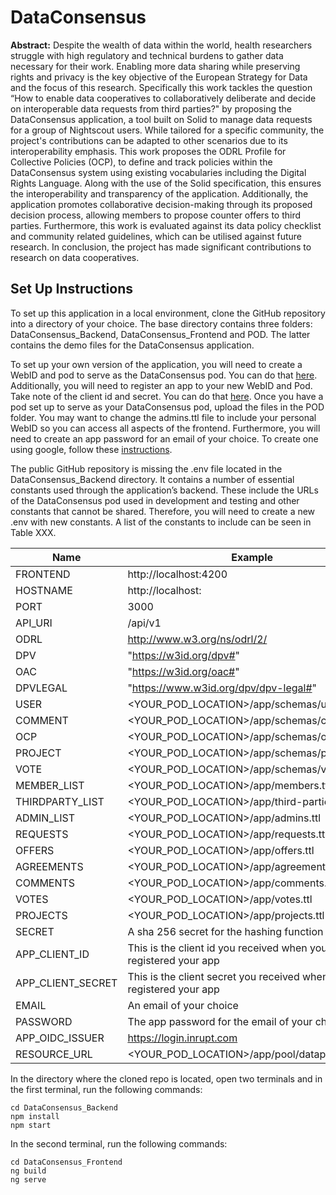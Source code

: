 # DataConsensus
**Abstract:**
Despite the wealth of data within the world, health researchers struggle with high regulatory and technical burdens to gather data necessary for their work. Enabling more data sharing while preserving rights and privacy is the key objective of the European Strategy for Data and the focus of this research. Specifically this work tackles the question “How to enable data cooperatives to collaboratively deliberate and decide on interoperable data requests from third parties?" by proposing the DataConsensus application, a tool built on Solid to manage data requests for a group of Nightscout users. While tailored for a specific community, the project's contributions can be adapted to other scenarios due to its interoperability emphasis. This work proposes the ODRL Profile for Collective Policies (OCP), to define and track policies within the DataConsensus system using existing vocabularies including the Digital Rights Language. Along with the use of the Solid specification, this ensures the interoperability and transparency of the application. Additionally, the application promotes collaborative decision-making through its proposed decision process, allowing members to propose counter offers to third parties. Furthermore, this work is evaluated against its data policy checklist and community related guidelines, which can be utilised against future research. In conclusion, the project has made significant contributions to research on data cooperatives.

## Set Up Instructions
To set up this application in a local environment, clone the GitHub repository into a directory of your choice. The base directory contains three folders: DataConsensus_Backend, DataConsensus_Frontend and POD. The latter contains the demo files for the DataConsensus application. 

To set up your own version of the application, you will need to create a WebID and pod to serve as the DataConsensus pod. You can do that [here](https://start.inrupt.com/). 
Additionally, you will need to register an app to your new WebID and Pod. Take note of the client id and secret. You can do that [here](https://login.inrupt.com/registration.html).
Once you have a pod set up to serve as your DataConsensus pod, upload the files in the POD folder. You may want to change the admins.ttl file to include your personal WebID so you can access all aspects of the frontend.
Furthermore, you will need to create an app password for an email of your choice. To create one using google, follow these [instructions](https://support.google.com/mail/answer/185833?hl=en).

The public GitHub repository is missing the .env file located in the DataConsensus_Backend directory. It contains a number of essential constants used through the application’s backend. These include the URLs of the DataConsensus pod used in development and testing and other constants that cannot be shared. Therefore, you will need to create a new .env with new constants. A list of the constants to include can be seen in Table XXX.

| Name     | Example |
|----------|---------|
|FRONTEND|http://localhost:4200|
|HOSTNAME|http://localhost:|
|PORT|3000|
|API_URI|/api/v1|
|ODRL |http://www.w3.org/ns/odrl/2/|
|DPV |"https://w3id.org/dpv#"|
|OAC |"https://w3id.org/oac#"|
|DPVLEGAL |"https://www.w3id.org/dpv/dpv-legal#"|
|USER|<YOUR_POD_LOCATION>/app/schemas/user.ttl|
|COMMENT|<YOUR_POD_LOCATION>/app/schemas/comment.ttl|
|OCP|<YOUR_POD_LOCATION>/app/schemas/ocp.ttl|
|PROJECT|<YOUR_POD_LOCATION>/app/schemas/project.ttl|
|VOTE|<YOUR_POD_LOCATION>/app/schemas/vote.ttl|
|MEMBER_LIST |<YOUR_POD_LOCATION>/app/members.ttl|
|THIRDPARTY_LIST |<YOUR_POD_LOCATION>/app/third-parties.ttl|
|ADMIN_LIST |<YOUR_POD_LOCATION>/app/admins.ttl|
|REQUESTS |<YOUR_POD_LOCATION>/app/requests.ttl|
|OFFERS |<YOUR_POD_LOCATION>/app/offers.ttl|
|AGREEMENTS |<YOUR_POD_LOCATION>/app/agreements.ttl|
|COMMENTS |<YOUR_POD_LOCATION>/app/comments.ttl|
|VOTES |<YOUR_POD_LOCATION>/app/votes.ttl|
|PROJECTS |<YOUR_POD_LOCATION>/app/projects.ttl|
|SECRET|A sha 256 secret for the hashing function|
|APP_CLIENT_ID|This is the client id you received when you registered your app|
|APP_CLIENT_SECRET|This is the client secret you received when you registered your app|
|EMAIL|An email of your choice|
|PASSWORD|The app password for the email of your choice|
|APP_OIDC_ISSUER|https://login.inrupt.com|
|RESOURCE_URL|<YOUR_POD_LOCATION>/app/pool/datapool.csv|


In the directory where the cloned repo is located, open two terminals and in the first terminal, run the following commands:

```
cd DataConsensus_Backend
npm install
npm start
```
In the second terminal, run the following commands:
```
cd DataConsensus_Frontend
ng build
ng serve
```
